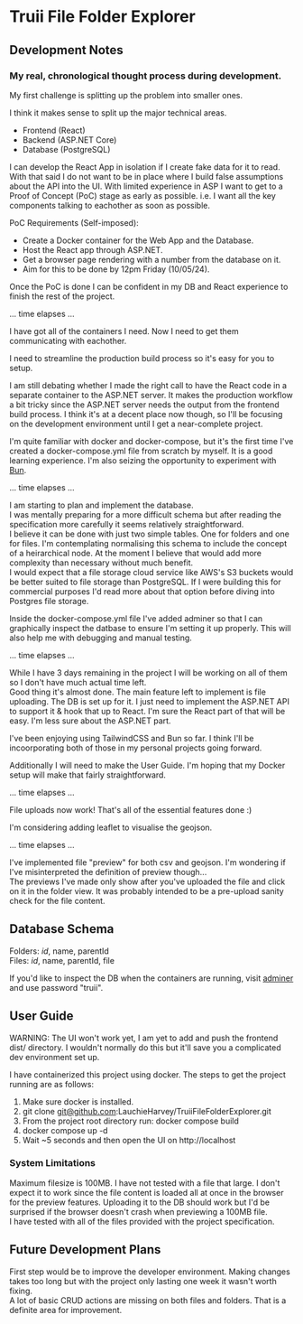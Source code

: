 # Truii File Folder Explorer

## Development Notes
### My real, chronological thought process during development.

My first challenge is splitting up the problem into smaller ones.

I think it makes sense to split up the major technical areas.
- Frontend (React)
- Backend (ASP.NET Core)
- Database (PostgreSQL)

I can develop the React App in isolation if I create fake data for it to read. 
With that said I do not want to be in place where I build false assumptions about the API into the UI.
With limited experience in ASP I want to get to a Proof of Concept (PoC) stage as early as possible. i.e. I want all the key components talking to eachother as soon as possible.

PoC Requirements (Self-imposed):
- Create a Docker container for the Web App and the Database.
- Host the React app through ASP.NET.
- Get a browser page rendering with a number from the database on it.
- Aim for this to be done by 12pm Friday (10/05/24).

Once the PoC is done I can be confident in my DB and React experience to finish the rest of the project.

... time elapses ...

I have got all of the containers I need. Now I need to get them communicating with eachother.

I need to streamline the production build process so it's easy for you to setup. 

I am still debating whether I made the right call to have the React code in a separate container to the ASP.NET server. It makes the production workflow a bit tricky since the ASP.NET server needs the output from the frontend build process. I think it's at a decent place now though, so I'll be focusing on the development environment until I get a near-complete project.

I'm quite familiar with docker and docker-compose, but it's the first time I've created a docker-compose.yml file from scratch by myself. It is a good learning experience. I'm also seizing the opportunity to experiment with [Bun](https://bun.sh).

... time elapses ...

I am starting to plan and implement the database.  
I was mentally preparing for a more difficult schema but after reading the specification more carefully it seems relatively straightforward.  
I believe it can be done with just two simple tables. One for folders and one for files. I'm contemplating normalising this schema to include the concept of a heirarchical node. At the moment I believe that would add more complexity than necessary without much benefit.   
I would expect that a file storage cloud service like AWS's S3 buckets would be better suited to file storage than PostgreSQL. If I were building this for commercial purposes I'd read more about that option before diving into Postgres file storage.

Inside the docker-compose.yml file I've added adminer so that I can graphically inspect the datbase to ensure I'm setting it up properly. This will also help me with debugging and manual testing.

... time elapses ...

While I have 3 days remaining in the project I will be working on all of them so I don't have much actual time left.  
Good thing it's almost done. The main feature left to implement is file uploading. The DB is set up for it. I just need to implement the ASP.NET API to support it & hook that up to React. I'm sure the React part of that will be easy. I'm less sure about the ASP.NET part.  

I've been enjoying using TailwindCSS and Bun so far. I think I'll be incoorporating both of those in my personal projects going forward.

Additionally I will need to make the User Guide. I'm hoping that my Docker setup will make that fairly straightforward.

... time elapses ...

File uploads now work! That's all of the essential features done :)

I'm considering adding leaflet to visualise the geojson.

... time elapses ...

I've implemented file "preview" for both csv and geojson. I'm wondering if I've misinterpreted the definition of preview though...  
The previews I've made only show after you've uploaded the file and click on it in the folder view. It was probably intended to be a pre-upload sanity check for the file content. 

## Database Schema

Folders: *id*, name, parentId  
Files: *id*, name, parentId, file

If you'd like to inspect the DB when the containers are running, visit [adminer](http://localhost:8001/?pgsql=db&username=truii&db=tfedb) and use password "truii".

## User Guide

WARNING: The UI won't work yet, I am yet to add and push the frontend dist/ directory. I wouldn't normally do this but it'll save you a complicated dev environment set up.

I have containerized this project using docker. The steps to get the project running are as follows:  
1. Make sure docker is installed.
2. git clone git@github.com:LauchieHarvey/TruiiFileFolderExplorer.git
3. From the project root directory run: docker compose build
4. docker compose up -d
5. Wait ~5 seconds and then open the UI on http://localhost

### System Limitations
Maximum filesize is 100MB. I have not tested with a file that large. I don't expect it to work since the file content is loaded all at once in the browser for the preview features. Uploading it to the DB should work but I'd be surprised if the browser doesn't crash when previewing a 100MB file.  
I have tested with all of the files provided with the project specification.  

## Future Development Plans

First step would be to improve the developer environment. Making changes takes too long but with the project only lasting one week it wasn't worth fixing.  
A lot of basic CRUD actions are missing on both files and folders. That is a definite area for improvement.

